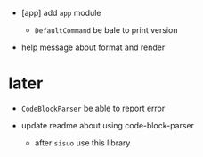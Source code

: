 - [app] add `app` module

  - `DefaultCommand` be bale to print version

- help message about format and render

# later

- `CodeBlockParser` be able to report error

- update readme about using code-block-parser
  - after `sisuo` use this library
